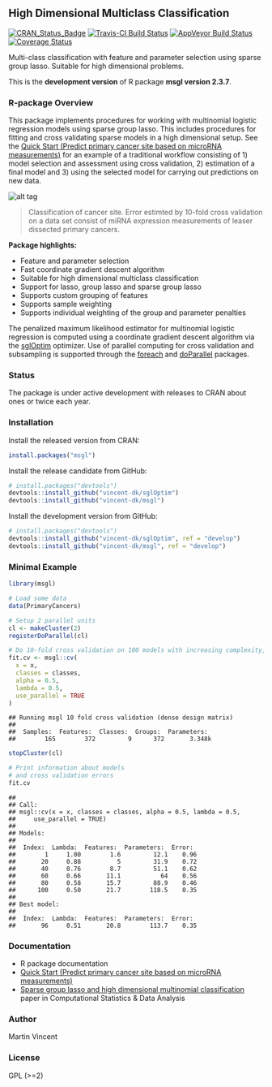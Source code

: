High Dimensional Multiclass Classification
------------------------------------------

[![CRAN\_Status\_Badge](http://www.r-pkg.org/badges/version/msgl)](http://cran.r-project.org/package=msgl) [![Travis-CI Build Status](https://travis-ci.org/vincent-dk/msgl.svg?branch=develop)](https://travis-ci.org/vincent-dk/msgl) [![AppVeyor Build Status](https://ci.appveyor.com/api/projects/status/github/vincent-dk/msgl?branch=develop&svg=true)](https://ci.appveyor.com/project/vincent-dk/msgl) [![Coverage Status](https://codecov.io/github/vincent-dk/msgl/coverage.svg?branch=develop)](https://codecov.io/github/vincent-dk/msgl?branch=develop)

Multi-class classification with feature and parameter selection using sparse group lasso. Suitable for high dimensional problems.

This is the **development version** of R package **msgl version 2.3.7**.

### R-package Overview

This package implements procedures for working with multinomial logistic regression models using sparse group lasso. This includes procedures for fitting and cross validating sparse models in a high dimensional setup. See the [Quick Start (Predict primary cancer site based on microRNA measurements)](quick-start.md) for an example of a traditional workflow consisting of 1) model selection and assessment using cross validation, 2) estimation of a final model and 3) using the selected model for carrying out predictions on new data.

![alt tag](https://raw.github.com/vincent-dk/msgl/master/fig1.png)

> Classification of cancer site. Error estimted by 10-fold cross validation on a data set consist of miRNA expression measurements of leaser dissected primary cancers.

**Package highlights:**

-   Feature and parameter selection
-   Fast coordinate gradient descent algorithm
-   Suitable for high dimensional multiclass classification
-   Support for lasso, group lasso and sparse group lasso
-   Supports custom grouping of features
-   Supports sample weighting
-   Supports individual weighting of the group and parameter penalties

The penalized maximum likelihood estimator for multinomial logistic regression is computed using a coordinate gradient descent algorithm via the [sglOptim](https://github.com/vincent-dk/sglOptim) optimizer. Use of parallel computing for cross validation and subsampling is supported through the [foreach](https://cran.r-project.org/package=foreach) and [doParallel](https://cran.r-project.org/package=doParallel) packages.

### Status

The package is under active development with releases to CRAN about ones or twice each year.

### Installation

Install the released version from CRAN:

``` r
install.packages("msgl")
```

Install the release candidate from GitHub:

``` r
# install.packages("devtools")
devtools::install_github("vincent-dk/sglOptim")
devtools::install_github("vincent-dk/msgl")
```

Install the development version from GitHub:

``` r
# install.packages("devtools")
devtools::install_github("vincent-dk/sglOptim", ref = "develop")
devtools::install_github("vincent-dk/msgl", ref = "develop")
```

### Minimal Example

``` r
library(msgl)

# Load some data
data(PrimaryCancers)

# Setup 2 parallel units
cl <- makeCluster(2)
registerDoParallel(cl)

# Do 10-fold cross validation on 100 models with increasing complexity, using the 2 parallel units
fit.cv <- msgl::cv(
  x = x,
  classes = classes,
  alpha = 0.5,
  lambda = 0.5,
  use_parallel = TRUE
)
```

    ## Running msgl 10 fold cross validation (dense design matrix)
    ## 
    ##  Samples:  Features:  Classes:  Groups:  Parameters: 
    ##        165        372         9      372       3.348k

``` r
stopCluster(cl)

# Print information about models
# and cross validation errors
fit.cv
```

    ## 
    ## Call:
    ## msgl::cv(x = x, classes = classes, alpha = 0.5, lambda = 0.5, 
    ##     use_parallel = TRUE)
    ## 
    ## Models:
    ## 
    ##  Index:  Lambda:  Features:  Parameters:  Error: 
    ##        1     1.00        1.6         12.1    0.96
    ##       20     0.88          5         31.9    0.72
    ##       40     0.76        8.7         51.1    0.62
    ##       60     0.66       11.1           64    0.56
    ##       80     0.58       15.7         88.9    0.46
    ##      100     0.50       21.7        118.5    0.35
    ## 
    ## Best model:
    ## 
    ##  Index:  Lambda:  Features:  Parameters:  Error: 
    ##       96     0.51       20.8        113.7    0.35

### Documentation

-   R package documentation
-   [Quick Start (Predict primary cancer site based on microRNA measurements)](quick-start.md)
-   [Sparse group lasso and high dimensional multinomial classification](http://dx.doi.org/10.1016/j.csda.2013.06.004) paper in Computational Statistics & Data Analysis

### Author

Martin Vincent

### License

GPL (&gt;=2)
